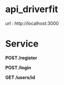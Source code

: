 ﻿# api_driverfit
url : http://localhost:3000

# Service
**POST /register** <br>
 
 **POST /login** <br>
 
 **GET /users/id** <br>
